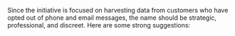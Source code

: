 Since the initiative is focused on harvesting data from customers who have opted out of phone and email messages, the name should be strategic, professional, and discreet. Here are some strong suggestions: